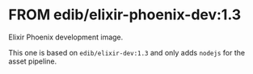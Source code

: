 # FROM edib/elixir-phoenix-dev:1.3

Elixir Phoenix development image.

This one is based on `edib/elixir-dev:1.3` and only adds `nodejs` for the asset pipeline.
